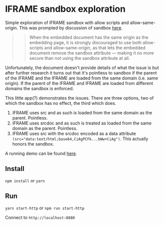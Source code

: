 # IFRAME sandbox exploration

Simple exploration of IFRAME sandbox with allow scripts and allow-same-origin. This was prompted by discussion of sandbox [here](https://developer.mozilla.org/en-US/docs/Web/HTML/Element/iframe).

>> When the embedded document has the same origin as the embedding page, it is strongly discouraged to use both allow-scripts and allow-same-origin,
>> as that lets the embedded document remove the sandbox attribute — making it no more secure than not using the sandbox attribute at all.

Unfortunately, the document doesn't provide details of what the issue is but after further research it turns out that it's pointless to sandbox if the parent of the IFRAME and the IFRAME are loaded from the same domain (i.e. same origin). If the parent of the IFRAME and IFRAME are loaded from different domains the sandbox is enforced.

This little app(?) demonstrates the issues. There are three options, two of which the sandbox has no effect, the third which does.

1. IFRAME uses src and as such is loaded from the same domain as the parent. Pointless.
2. IFRAME uses srcdoc and as such is treated as loaded from the same domain as the parent. Pointless.
3. IFRAME uses src with the srcdoc encoded as a data attribute `(src="data:text/html;base64,CiAgPCFk...bWw+CiAg")`. This actually honors the sandbox.

A running demo can be found [here](http://glossy-noise.surge.sh/).

## Install

`npm install` or `yarn`

## Run

`yarn start-http` or `npm run start-http`

Connect to `http://localhost:8080`